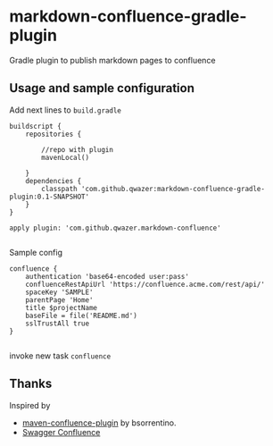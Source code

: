 # markdown-confluence-gradle-plugin
Gradle plugin to publish markdown pages to confluence 

## Usage and sample configuration

Add next lines to ``build.gradle`` 

````
buildscript {
    repositories {
     
        //repo with plugin
        mavenLocal()

    }
    dependencies {
        classpath 'com.github.qwazer:markdown-confluence-gradle-plugin:0.1-SNAPSHOT'
    }
}

apply plugin: 'com.github.qwazer.markdown-confluence'


````

Sample config

````
confluence {
    authentication 'base64-encoded user:pass'
    confluenceRestApiUrl 'https://confluence.acme.com/rest/api/'
    spaceKey 'SAMPLE'
    parentPage 'Home'
    title $projectName
    baseFile = file('README.md')
    sslTrustAll true
}


````



invoke new task ``confluence``



## Thanks

Inspired by
  * [maven-confluence-plugin](https://github.com/bsorrentino/maven-confluence-plugin)
by bsorrentino.
  * [Swagger Confluence](https://gitlab.slkdev.net/starlightknight/swagger-confluence)




